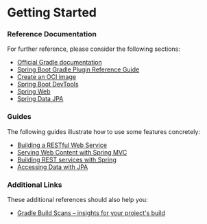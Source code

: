 # Getting Started

### Reference Documentation
For further reference, please consider the following sections:

* [Official Gradle documentation](https://docs.gradle.org)
* [Spring Boot Gradle Plugin Reference Guide](https://docs.spring.io/spring-boot/docs/3.3.3-SNAPSHOT/gradle-plugin/reference/html/)
* [Create an OCI image](https://docs.spring.io/spring-boot/docs/3.3.3-SNAPSHOT/gradle-plugin/reference/html/#build-image)
* [Spring Boot DevTools](https://docs.spring.io/spring-boot/docs/3.3.3-SNAPSHOT/reference/htmlsingle/index.html#using.devtools)
* [Spring Web](https://docs.spring.io/spring-boot/docs/3.3.3-SNAPSHOT/reference/htmlsingle/index.html#web)
* [Spring Data JPA](https://docs.spring.io/spring-boot/docs/3.3.3-SNAPSHOT/reference/htmlsingle/index.html#data.sql.jpa-and-spring-data)

### Guides
The following guides illustrate how to use some features concretely:

* [Building a RESTful Web Service](https://spring.io/guides/gs/rest-service/)
* [Serving Web Content with Spring MVC](https://spring.io/guides/gs/serving-web-content/)
* [Building REST services with Spring](https://spring.io/guides/tutorials/rest/)
* [Accessing Data with JPA](https://spring.io/guides/gs/accessing-data-jpa/)

### Additional Links
These additional references should also help you:

* [Gradle Build Scans – insights for your project's build](https://scans.gradle.com#gradle)

